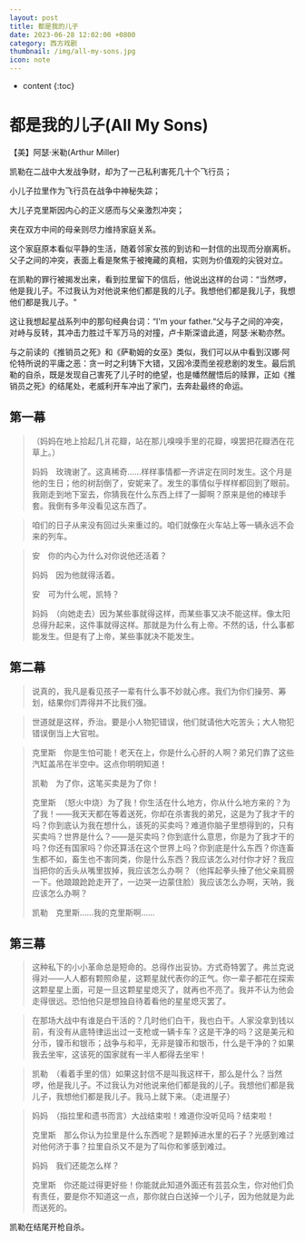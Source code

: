```yaml
---
layout: post
title: 都是我的儿子
date: 2023-06-28 12:02:00 +0800
category: 西方戏剧
thumbnail: /img/all-my-sons.jpg
icon: note
---
```


* content
{:toc}

# 都是我的儿子(All My Sons)

【美】阿瑟·米勒(Arthur Miller)



凯勒在二战中大发战争财，却为了一己私利害死几十个飞行员；

小儿子拉里作为飞行员在战争中神秘失踪；

大儿子克里斯因内心的正义感而与父亲激烈冲突；

夹在双方中间的母亲则尽力维持家庭关系。

这个家庭原本看似平静的生活，随着邻家女孩的到访和一封信的出现而分崩离析。父子之间的冲突，表面上看是聚焦于被掩藏的真相，实则为价值观的尖锐对立。

在凯勒的罪行被揭发出来，看到拉里留下的信后，他说出这样的台词：“当然啰，他是我儿子。不过我认为对他说来他们都是我的儿子。我想他们都是我儿子，我想他们都是我儿子。“

这让我想起星战系列中的那句经典台词：“I'm your father.“父与子之间的冲突，对峙与反转，其冲击力胜过千军万马的对撞，卢卡斯深谙此道，阿瑟·米勒亦然。

与之前读的《推销员之死》和《萨勒姆的女巫》类似，我们可以从中看到汉娜·阿伦特所说的平庸之恶：贪一时之利铸下大错，又因冷漠而坐视悲剧的发生。最后凯勒的自杀，既是发现自己害死了儿子时的绝望，也是幡然醒悟后的赎罪，正如《推销员之死》的结尾处，老威利开车冲出了家门，去奔赴最终的命运。



## 第一幕

>（妈妈在地上拾起几爿花瓣，站在那儿嗅嗅手里的花瓣，嗅罢把花瓣洒在花草上。）
>
>妈妈　玫瑰谢了。这真稀奇……样样事情都一齐讲定在同时发生。这个月是他的生日；他的树刮倒了，安妮来了。发生的事情似乎样样都回到了眼前。我刚走到地下室去，你猜我在什么东西上绊了一脚啊？原来是他的棒球手套。我倒有多年没看见这东西了。

> 咱们的日子从来没有回过头来重过的。咱们就像在火车站上等一辆永远不会来的列车。

>安　你的内心为什么对你说他还活着？
>
>妈妈　因为他就得活着。
>
>安　可为什么呢，凯特？
>
>妈妈　（向她走去）因为某些事就得这样，而某些事又决不能这样。像太阳总得升起来，这件事就得这样。那就是为什么有上帝。不然的话，什么事都能发生。但是有了上帝，某些事就决不能发生。

## 第二幕

> 说真的，我凡是看见孩子一辈有什么事不妙就心疼。我们为你们操劳、筹划，结果你们弄得并不比我们强。

> 世道就是这样，乔治。要是小人物犯错误，他们就请他大吃苦头；大人物犯错误倒当上大官啦。

>克里斯　你是生怕可能！老天在上，你是什么心肝的人啊？弟兄们靠了这些汽缸盖吊在半空中。这点你明明知道！
>
>凯勒　为了你，这笔买卖是为了你！
>
>克里斯　（怒火中烧）为了我！你生活在什么地方，你从什么地方来的？为了我！——我天天都在等着送死，你却在杀害我的弟兄，这是为了我才干的吗？你到底认为我在想什么，该死的买卖吗？难道你脑子里想得到的，只有买卖吗？世界是什么？——是买卖吗？你到底什么意思，你是为了我才干的吗？你还有国家吗？你还算活在这个世界上吗？你到底是什么东西？你连畜生都不如，畜生也不害同类，你是什么东西？我应该怎么对付你才好？我应当把你的舌头从嘴里拔掉，我应该怎么办啊？（他挥起拳头捶了他父亲肩膀一下。他踉踉跄跄走开了，一边哭一边蒙住脸）我应该怎么办啊，天呐，我应该怎么办啊？
>
>凯勒　克里斯……我的克里斯啊……

## 第三幕

> 这种私下的小小革命总是短命的。总得作出妥协。方式奇特罢了。弗兰克说得对——人人都有颗照命星，这颗星就代表你的正气。你一辈子都花在探索这颗星星上面，可是一旦这颗星星熄灭了，就再也不亮了。我并不认为他会走得很远。恐怕他只是想独自待着看他的星星熄灭罢了。

> 在那场大战中有谁是白干活的？几时他们白干，我也白干。人家没拿到钱以前，有没有从底特律运出过一支枪或一辆卡车？这是干净的吗？这是美元和分币，镍币和银币；战争与和平，无非是镍币和银币，什么是干净的？如果我去坐牢，这该死的国家就有一半人都得去坐牢！

> 凯勒　（看着手里的信）如果这封信不是叫我这样干，那么是什么？当然啰，他是我儿子。不过我认为对他说来他们都是我的儿子。我想他们都是我儿子，我想他们都是我儿子。我马上就下来。（走进屋子）

>妈妈　（指拉里和遗书而言）大战结束啦！难道你没听见吗？结束啦！
>
>克里斯　那么你认为拉里是什么东西呢？是颗掉进水里的石子？光感到难过对他何济于事？拉里自杀又不是为了叫你和爹感到难过。
>
>妈妈　我们还能怎么样？
>
>克里斯　你还能过得更好些！你能就此知道外面还有芸芸众生，你对他们负有责任，要是你不知道这一点，那你就白白送掉一个儿子，因为他就是为此而送死的。

凯勒在结尾开枪自杀。